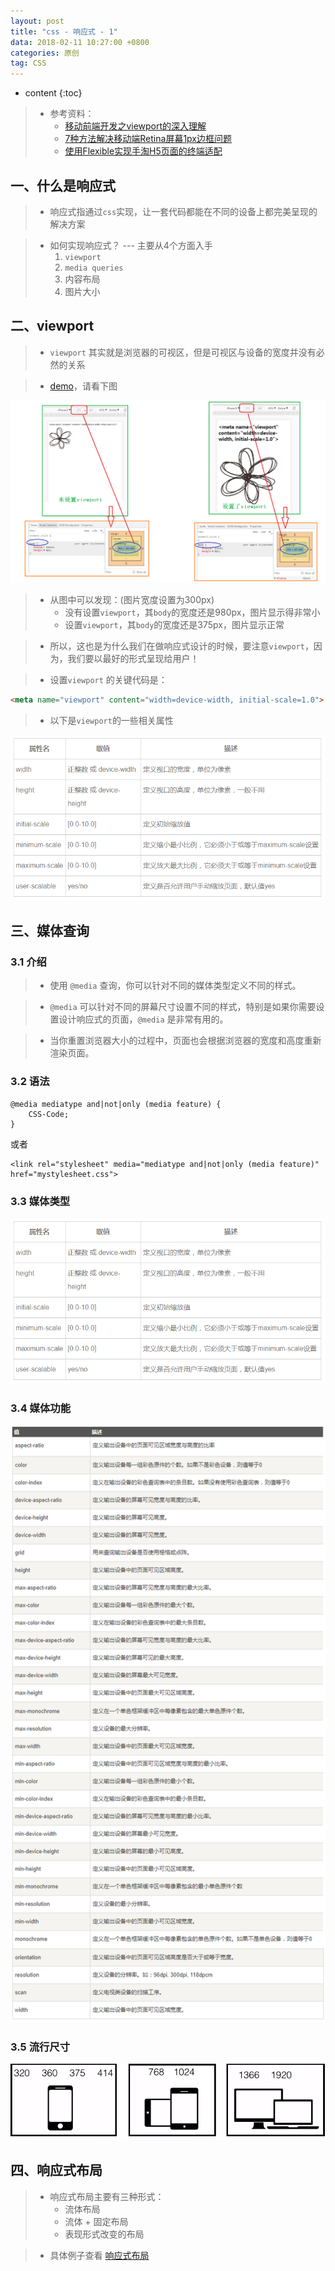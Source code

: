```yaml
---
layout: post
title: "css - 响应式 - 1"
data: 2018-02-11 10:27:00 +0800
categories: 原创
tag: CSS
---
```

* content
{:toc}

> * 参考资料：
>   * [移动前端开发之viewport的深入理解](https://www.cnblogs.com/2050/p/3877280.html)
>   * [7种方法解决移动端Retina屏幕1px边框问题](https://www.jianshu.com/p/7e63f5a32636)
>   * [使用Flexible实现手淘H5页面的终端适配](https://github.com/amfe/article/issues/17)


<!-- more -->


## 一、什么是响应式

> * 响应式指通过`css`实现，让一套代码都能在不同的设备上都完美呈现的解决方案

> * 如何实现响应式？ --- 主要从4个方面入手
>   1. `viewport`
>   2. `media queries`
>   3. 内容布局
>   4. 图片大小

## 二、viewport

> * `viewport` 其实就是浏览器的可视区，但是可视区与设备的宽度并没有必然的关系

> * [demo](/effects/demo/css/responsive/v1.html)，请看下图

![viewport](/styles/images/css/responsive/responsive-01.png)

> * 从图中可以发现：(图片宽度设置为300px)
>   * 没有设置`viewport`，其`body`的宽度还是980px，图片显示得非常小
>   * 设置`viewport`，其`body`的宽度还是375px，图片显示正常

> * 所以，这也是为什么我们在做响应式设计的时候，要注意`viewport`，因为，我们要以最好的形式呈现给用户！

> * 设置`viewport` 的关键代码是：

```html
<meta name="viewport" content="width=device-width, initial-scale=1.0">
``` 

> * 以下是`viewport`的一些相关属性

![viewport](/styles/images/css/responsive/responsive-02.png)

## 三、媒体查询

### 3.1 介绍

> * 使用 `@media` 查询，你可以针对不同的媒体类型定义不同的样式。

> * `@media` 可以针对不同的屏幕尺寸设置不同的样式，特别是如果你需要设置设计响应式的页面，`@media` 是非常有用的。

> * 当你重置浏览器大小的过程中，页面也会根据浏览器的宽度和高度重新渲染页面。

### 3.2 语法

```
@media mediatype and|not|only (media feature) {
    CSS-Code;
}
```

或者

```
<link rel="stylesheet" media="mediatype and|not|only (media feature)" href="mystylesheet.css">
```

### 3.3 媒体类型

![responsive](/styles/images/css/responsive/responsive-02.png)

### 3.4 媒体功能

![responsive](/styles/images/css/responsive/responsive-03.png)

### 3.5 流行尺寸

![responsive](/styles/images/css/responsive/responsive-04.png)

## 四、响应式布局

> * 响应式布局主要有三种形式：
>   * 流体布局
>   * 流体 + 固定布局
>   * 表现形式改变的布局

> * 具体例子查看 [响应式布局](http://www.jmazm.com/2018/02/07/css-layout/)


